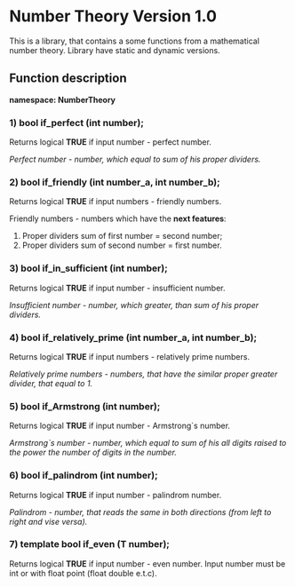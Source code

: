 # Number Theory Version 1.0
                                            
This is a library, that contains a some functions from a mathematical number theory. Library have static and dynamic versions.    
                                             
## Function description

**namespace: NumberTheory**

### 1) bool if_perfect (int number);

Returns logical **TRUE** if input number - perfect number.

*Perfect number - number, which equal to sum of his proper dividers.*


### 2) bool if_friendly (int number_a, int number_b);

Returns logical **TRUE** if input numbers - friendly numbers.

Friendly numbers - numbers which have the **next features**:
1.  Proper dividers sum of first number = second number;
2.  Proper dividers sum of second number = first number.


### 3) bool if_in_sufficient (int number);

Returns logical **TRUE** if input number - insufficient number.

*Insufficient number - number, which greater, than sum of his proper dividers.*


### 4) bool if_relatively_prime (int number_a, int number_b);

Returns logical **TRUE** if input numbers - relatively prime numbers.

*Relatively prime numbers - numbers, that have the similar proper greater divider, that equal to 1.*


### 5) bool if_Armstrong (int number);

Returns logical **TRUE** if input number - Armstrong`s number.

*Armstrong`s number - number, which equal to sum of his all digits raised to the power the number of digits in the number.*


### 6) bool if_palindrom (int number);

Returns logical **TRUE** if input number - palindrom number.

*Palindrom - number, that reads the same in both directions (from left to right and vise versa).*

### 7) template <typename T> bool if_even (T number);

Returns logical **TRUE** if input number - even number.
Input number must be int or with float point (float double e.t.c).
